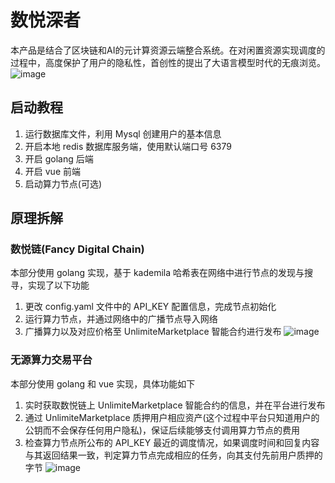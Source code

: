# 数悦深者  
本产品是结合了区块链和AI的元计算资源云端整合系统。在对闲置资源实现调度的过程中，高度保护了用户的隐私性，首创性的提出了大语言模型时代的无痕浏览。
![image](https://github.com/nft-maker-one/Intersection_of_metadata_and_AI/assets/121859606/353c60c2-976f-47cc-88e9-5b217b85829c)

## 启动教程
1. 运行数据库文件，利用 Mysql 创建用户的基本信息
2. 开启本地 redis 数据库服务端，使用默认端口号 6379
3. 开启 golang 后端
4. 开启 vue 前端
5. 启动算力节点(可选)
## 原理拆解

### 数悦链(Fancy Digital Chain)
本部分使用 golang 实现，基于 kademila 哈希表在网络中进行节点的发现与搜寻，实现了以下功能
1. 更改 config.yaml 文件中的 API_KEY 配置信息，完成节点初始化
2. 运行算力节点，并通过网络中的广播节点导入网络
3. 广播算力以及对应价格至 UnlimiteMarketplace 智能合约进行发布
![image](https://github.com/nft-maker-one/Intersection_of_metadata_and_AI/assets/121859606/fddb7579-4d34-4a75-b0b9-1ee316099388)


### 无源算力交易平台
本部分使用 golang 和 vue 实现，具体功能如下
1. 实时获取数悦链上 UnlimiteMarketplace 智能合约的信息，并在平台进行发布
2. 通过 UnlimiteMarketplace 质押用户相应资产(这个过程中平台只知道用户的公钥而不会保存任何用户隐私)，保证后续能够支付调用算力节点的费用
3. 检查算力节点所公布的 API_KEY 最近的调度情况，如果调度时间和回复内容与其返回结果一致，判定算力节点完成相应的任务，向其支付先前用户质押的字节
![image](https://github.com/nft-maker-one/Intersection_of_metadata_and_AI/assets/121859606/9bb351ad-0ba9-4600-a11a-38dacb3177fb)


